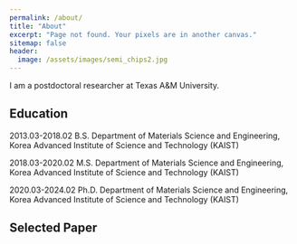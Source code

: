 ```yaml
---
permalink: /about/
title: "About"
excerpt: "Page not found. Your pixels are in another canvas."
sitemap: false
header:
  image: /assets/images/semi_chips2.jpg
---
```


I am a postdoctoral researcher at Texas A&M University.

## Education

2013.03-2018.02 B.S. Department of Materials Science and Engineering, Korea Advanced Institute of Science and Technology (KAIST)

2018.03-2020.02 M.S. Department of Materials Science and Engineering, Korea Advanced Institute of Science and Technology (KAIST)

2020.03-2024.02 Ph.D. Department of Materials Science and Engineering, Korea Advanced Institute of Science and Technology (KAIST)

## Selected Paper
